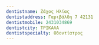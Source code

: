 ```yaml
---
dentistname: Ζάχος Ηλίας
dentistaddress: Γαριβάλδη 7 42131
dentistmobile: 2431034869
dentistcity: ΤΡΙΚΑΛΑ
dentistspecialty: Οδοντίατρος
---
```

